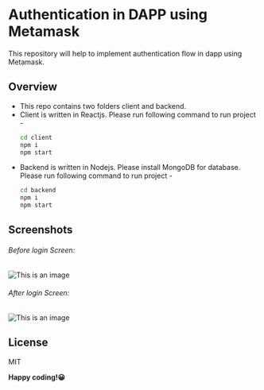 # Authentication in DAPP using Metamask
This repository will help to implement authentication flow in dapp using Metamask.

## Overview
- This repo contains two folders client and backend.
- Client is written in Reactjs. Please run following command to run project -
     ```sh
    cd client
    npm i
    npm start
    ```
- Backend is written in Nodejs. Please install MongoDB for database. Please run following command to run project -
     ```sh
    cd backend
    npm i
    npm start
    ```
## Screenshots
###### Before login Screen:
![This is an image](https://raw.githubusercontent.com/nikhilkrdwivedi/authentication-in-dapp-using-metamask/master/screenshots/login_screen.png)
###### After login Screen:
![This is an image](https://raw.githubusercontent.com/nikhilkrdwivedi/authentication-in-dapp-using-metamask/master/screenshots/logedIn.png)


## License
MIT

**Happy coding!😀**
